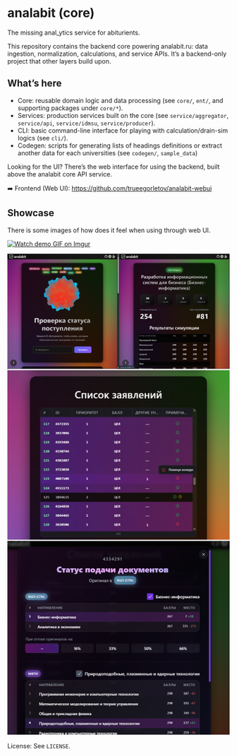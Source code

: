 # analabit (core)

The missing anal_ytics service for abiturients.

This repository contains the backend core powering analabit.ru: data ingestion, normalization, calculations, and service APIs. It’s a backend-only project that other layers build upon.

## What’s here

- Core: reusable domain logic and data processing (see `core/`, `ent/`, and supporting packages under `core/*`).
- Services: production services built on the core (see `service/aggregator`, `service/api`, `service/idmsu`, `service/producer`).
- CLI: basic command-line interface for playing with calculation/drain-sim logics (see `cli/`).
- Codegen: scripts for generating lists of headings definitions or extract another data for each universities (see `codegen/`, `sample_data`)

Looking for the UI? There’s the web interface for using the backend, built above the analabit core API service.

➡️ Frontend (Web UI): https://github.com/trueegorletov/analabit-webui

## Showcase

There is some images of how does it feel when using through web UI.

[![Watch demo GIF on Imgur](https://img.shields.io/badge/Watch%20demo-Imgur-1bb76e?logo=imgur&logoColor=white)](https://imgur.com/ngIR9nI)

![Home page](https://raw.githubusercontent.com/trueegorletov/analabit-webui/refs/heads/main/.github/assets/1.png)
![Educational program dashboard](https://raw.githubusercontent.com/trueegorletov/analabit-webui/refs/heads/main/.github/assets/3.png)
![Abiturient details popup](https://raw.githubusercontent.com/trueegorletov/analabit-webui/refs/heads/main/.github/assets/2.png)



License: See `LICENSE`. 